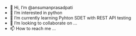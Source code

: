 - 👋 Hi, I’m @ansumanprasadpati
- 👀 I’m interested in python
- 🌱 I’m currently learning Pyhton SDET with REST API testing
- 💞️ I’m looking to collaborate on ...
- 📫 How to reach me ...

<!---
ansumanprasadpati/ansumanprasadpati is a ✨ special ✨ repository because its `README.md` (this file) appears on your GitHub profile.
You can click the Preview link to take a look at your changes.
--->
